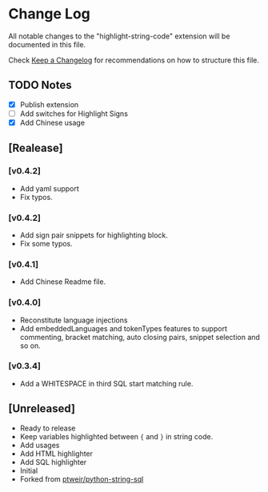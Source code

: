 # Change Log

All notable changes to the "highlight-string-code" extension will be documented in this file.

Check [Keep a Changelog](http://keepachangelog.com/) for recommendations on how to structure this file.

## TODO Notes
- [x] Publish extension
- [ ] Add switches for Highlight Signs
- [x] Add Chinese usage

## [Realease]

### [v0.4.2]
- Add yaml support
- Fix typos.

### [v0.4.2]
- Add sign pair snippets for highlighting block.
- Fix some typos.

### [v0.4.1]
- Add Chinese Readme file.

### [v0.4.0]
- Reconstitute language injections
- Add embeddedLanguages and tokenTypes features to support commenting, bracket matching, auto closing pairs, snippet selection and so on.
  
### [v0.3.4]
- Add a WHITESPACE in third SQL start matching rule.

## [Unreleased]
- Ready to release
- Keep variables highlighted between `{` and `}` in string code.
- Add usages
- Add HTML highlighter
- Add SQL highlighter
- Initial
- Forked from [ptweir/python-string-sql](https://github.com/ptweir/python-string-sql)